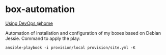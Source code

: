 box-automation
==============

[Using DevOps @home](http://devopsreactions.tumblr.com/post/85204023519/using-devops-tools-at-home)

Automation of installation and configuration of my boxes based on Debian Jessie.
Command to apply the play:

    ansible-playbook -i provision/local provision/site.yml -K
